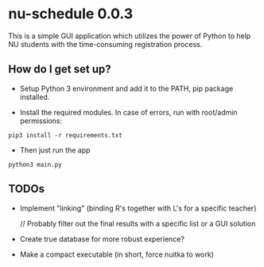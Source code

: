 # nu-schedule 0.0.3 #

This is a simple GUI application which utilizes the power of Python to help NU students with the time-consuming registration process.

## How do I get set up? ##

* Setup Python 3 environment and add it to the PATH, pip package installed.

* Install the required modules. In case of errors, run with root/admin permissions:
```
pip3 install -r requirements.txt
```

* Then just run the app
```
python3 main.py
```

## TODOs ##

* Implement "linking" (binding R's together with L's for a specific teacher) 

	// Probably filter out the final results with a specific list or a GUI solution

* Create true database for more robust experience?
	 
* Make a compact executable (in short, force nuitka to work)
